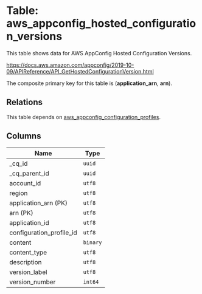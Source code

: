 # Table: aws_appconfig_hosted_configuration_versions

This table shows data for AWS AppConfig Hosted Configuration Versions.

https://docs.aws.amazon.com/appconfig/2019-10-09/APIReference/API_GetHostedConfigurationVersion.html

The composite primary key for this table is (**application_arn**, **arn**).

## Relations

This table depends on [aws_appconfig_configuration_profiles](aws_appconfig_configuration_profiles.md).

## Columns

| Name          | Type          |
| ------------- | ------------- |
|_cq_id|`uuid`|
|_cq_parent_id|`uuid`|
|account_id|`utf8`|
|region|`utf8`|
|application_arn (PK)|`utf8`|
|arn (PK)|`utf8`|
|application_id|`utf8`|
|configuration_profile_id|`utf8`|
|content|`binary`|
|content_type|`utf8`|
|description|`utf8`|
|version_label|`utf8`|
|version_number|`int64`|